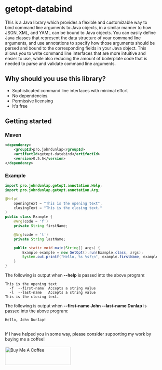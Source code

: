 # getopt-databind
This is a Java library which provides a flexible and customizable way to bind command line arguments to Java objects, in a similar manner to how JSON, XML, and YAML can be bound to Java objects. You can easily define Java classes that represent the data structure of your command line arguments, and use annotations to specify how those arguments should be parsed and bound to the corresponding fields in your Java object. This allows you to write command line interfaces that are more intuitive and easier to use, while also reducing the amount of boilerplate code that is needed to parse and validate command line arguments.

## Why should you use this library?
* Sophisticated command line interfaces with minimal effort
* No dependencies.
* Permissive licensing
* It's free

## Getting started
### Maven
```xml
<dependency>
    <groupId>pro.johndunlap</groupId>
    <artifactId>getopt-databind</artifactId>
    <version>0.5.6</version>
</dependency>
```
### Example

```java
import pro.johndunlap.getopt.annotation.Help;
import pro.johndunlap.getopt.annotation.Arg;

@Help(
    openingText = "This is the opening text",
    closingText = "This is the closing text."
)
public class Example {
    @Arg(code = 'f')
    private String firstName;

    @Arg(code = 'l')
    private String lastName;

    public static void main(String[] args) {
        Example example = new GetOpt().run(Example.class, args);
        System.out.printf("Hello, %s %s!\n", example.firstName, example.lastName);
    }
}
```

The following is output when **--help** is passed into the above program:
```text
This is the opening text
  -f  --first-name  Accepts a string value
  -l  --last-name   Accepts a string value
This is the closing text.
```

The following is output when **--first-name John --last-name Dunlap** is passed into the above program:
```text
Hello, John Dunlap!
```
<br/>If I have helped you in some way, please consider supporting my work by buying me a coffee!<br/><br/>
<a href="https://www.buymeacoffee.com/ixCgtN0uXb" target="_blank"><img src="https://cdn.buymeacoffee.com/buttons/v2/default-yellow.png" alt="Buy Me A Coffee" style="height: 60px !important;width: 217px !important;" ></a>

